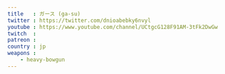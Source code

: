 ```yaml
---
title   : ガース (ga-su)
twitter : https://twitter.com/dnioabebky6nvyl
youtube : https://www.youtube.com/channel/UCtgcG128F91AM-3tFk2DwGw
twitch  : 
patreon : 
country : jp
weapons :
    - heavy-bowgun
---
```



